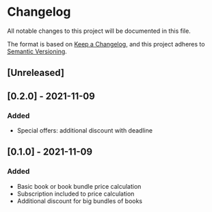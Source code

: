 # Changelog

All notable changes to this project will be documented in this file.

The format is based on [Keep a Changelog](https://keepachangelog.com/en/1.0.0/),
and this project adheres to [Semantic Versioning](https://semver.org/spec/v2.0.0.html).

## [Unreleased]

## [0.2.0] - 2021-11-09
### Added
- Special offers: additional discount with deadline

## [0.1.0] - 2021-11-09
### Added
- Basic book or book bundle price calculation
- Subscription included to price calculation
- Additional discount for big bundles of books
